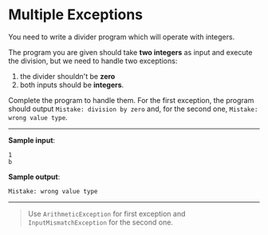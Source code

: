 # Multiple Exceptions

You need to write a divider program which will operate with integers.

The program you are given should take **two integers** as input and execute the division, but we need to handle two exceptions:
1. the divider shouldn't be **zero**
2. both inputs should be **integers**.

Complete the program to handle them. For the first exception, the program should output `Mistake: division by zero` and, for the second one, `Mistake: wrong value type`.

---

**Sample input**:  
```
1 
b
```  

**Sample output**:  
```
Mistake: wrong value type
```

---

>Use `ArithmeticException` for first exception and `InputMismatchException` for the second one.
